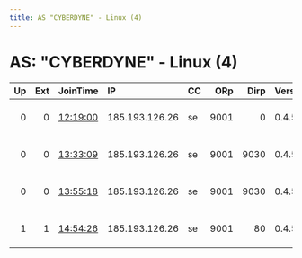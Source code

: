 ```yaml
---
title: AS "CYBERDYNE" - Linux (4)
---
```


# AS: "CYBERDYNE" - Linux (4)

|   Up |   Ext | JoinTime                                                                                            | IP             | CC   |   ORp |   Dirp | Version   | Contact                  | Nickname   |   eFamMembers |
|-----:|------:|:----------------------------------------------------------------------------------------------------|:---------------|:-----|------:|-------:|:----------|:-------------------------|:-----------|--------------:|
|    0 |     0 | [12:19:00](https://metrics.torproject.org/rs.html#details/3CCFE9AF038C22D722F4461716B80CEBDA191C00) | 185.193.126.26 | se   |  9001 |      0 | 0.4.5.6   | black hane at protonmail | nyinidi    |             1 |
|    0 |     0 | [13:33:09](https://metrics.torproject.org/rs.html#details/6EEB672B4E0779962DA213D1F0C191E1504B04A5) | 185.193.126.26 | se   |  9001 |   9030 | 0.4.5.6   | black hane at protonmail | nyinidi    |             1 |
|    0 |     0 | [13:55:18](https://metrics.torproject.org/rs.html#details/A0A78ECC66CDCE6A8DA51204AF56294211C186CD) | 185.193.126.26 | se   |  9001 |   9030 | 0.4.5.6   | black hane at protonmail | nyinidi    |             1 |
|    1 |     1 | [14:54:26](https://metrics.torproject.org/rs.html#details/9B27DD7346E58E2E0BD98BDE7A408A831AF8AAFF) | 185.193.126.26 | se   |  9001 |     80 | 0.4.5.6   | black hane at protonmail | nyinidi    |             1 |
